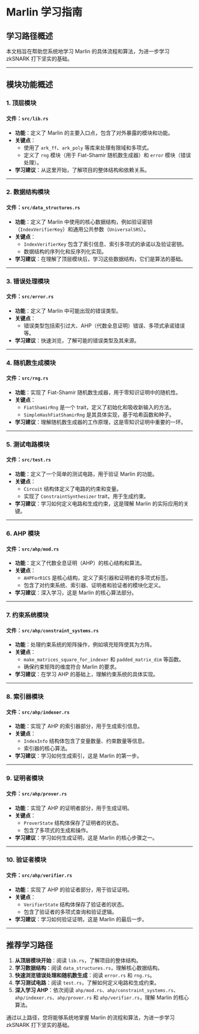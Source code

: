 # Marlin 学习指南

## 学习路径概述
本文档旨在帮助您系统地学习 Marlin 的具体流程和算法，为进一步学习 zkSNARK 打下坚实的基础。

---

## 模块功能概述

### 1. 顶层模块
#### 文件：`src/lib.rs`
- **功能**：定义了 Marlin 的主要入口点，包含了对外暴露的模块和功能。
- **关键点**：
  - 使用了 `ark_ff`、`ark_poly` 等库来处理有限域和多项式。
  - 定义了 `rng` 模块（用于 Fiat-Shamir 随机数生成器）和 `error` 模块（错误处理）。
- **学习建议**：从这里开始，了解项目的整体结构和依赖关系。

---

### 2. 数据结构模块
#### 文件：`src/data_structures.rs`
- **功能**：定义了 Marlin 中使用的核心数据结构，例如验证密钥（`IndexVerifierKey`）和通用公共参数（`UniversalSRS`）。
- **关键点**：
  - `IndexVerifierKey` 包含了索引信息、索引多项式的承诺以及验证密钥。
  - 数据结构的序列化和反序列化实现。
- **学习建议**：在理解了顶层模块后，学习这些数据结构，它们是算法的基础。

---

### 3. 错误处理模块
#### 文件：`src/error.rs`
- **功能**：定义了 Marlin 中可能出现的错误类型。
- **关键点**：
  - 错误类型包括索引过大、AHP（代数全息证明）错误、多项式承诺错误等。
- **学习建议**：快速浏览，了解可能的错误类型及其来源。

---

### 4. 随机数生成模块
#### 文件：`src/rng.rs`
- **功能**：实现了 Fiat-Shamir 随机数生成器，用于零知识证明中的随机性。
- **关键点**：
  - `FiatShamirRng` 是一个 trait，定义了初始化和吸收新输入的方法。
  - `SimpleHashFiatShamirRng` 是其具体实现，基于哈希函数和种子。
- **学习建议**：理解随机数生成器的工作原理，这是零知识证明中重要的一环。

---

### 5. 测试电路模块
#### 文件：`src/test.rs`
- **功能**：定义了一个简单的测试电路，用于验证 Marlin 的功能。
- **关键点**：
  - `Circuit` 结构体定义了电路的约束和变量。
  - 实现了 `ConstraintSynthesizer` trait，用于生成约束。
- **学习建议**：学习如何定义电路和生成约束，这是理解 Marlin 的实际应用的关键。

---

### 6. AHP 模块
#### 文件：`src/ahp/mod.rs`
- **功能**：定义了代数全息证明（AHP）的核心结构和算法。
- **关键点**：
  - `AHPForR1CS` 是核心结构，定义了索引器和证明者的多项式标签。
  - 包含了对约束系统、索引器、证明者和验证者的模块化定义。
- **学习建议**：深入学习，这是 Marlin 的核心算法部分。

---

### 7. 约束系统模块
#### 文件：`src/ahp/constraint_systems.rs`
- **功能**：处理约束系统的矩阵操作，例如填充矩阵使其为方阵。
- **关键点**：
  - `make_matrices_square_for_indexer` 和 `padded_matrix_dim` 等函数。
  - 确保约束矩阵的维度符合 Marlin 的要求。
- **学习建议**：在学习 AHP 的基础上，理解约束系统的具体实现。

---

### 8. 索引器模块
#### 文件：`src/ahp/indexer.rs`
- **功能**：实现了 AHP 的索引器部分，用于生成索引信息。
- **关键点**：
  - `IndexInfo` 结构体包含了变量数量、约束数量等信息。
  - 索引器的核心算法。
- **学习建议**：学习如何生成索引，这是 Marlin 的第一步。

---

### 9. 证明者模块
#### 文件：`src/ahp/prover.rs`
- **功能**：实现了 AHP 的证明者部分，用于生成证明。
- **关键点**：
  - `ProverState` 结构体保存了证明者的状态。
  - 包含了多项式的生成和操作。
- **学习建议**：学习如何生成证明，这是 Marlin 的核心步骤之一。

---

### 10. 验证者模块
#### 文件：`src/ahp/verifier.rs`
- **功能**：实现了 AHP 的验证者部分，用于验证证明。
- **关键点**：
  - `VerifierState` 结构体保存了验证者的状态。
  - 包含了验证者的多项式查询和验证逻辑。
- **学习建议**：学习如何验证证明，这是 Marlin 的最后一步。

---

## 推荐学习路径
1. **从顶层模块开始**：阅读 `lib.rs`，了解项目的整体结构。
2. **学习数据结构**：阅读 `data_structures.rs`，理解核心数据结构。
3. **快速浏览错误处理和随机数生成**：阅读 `error.rs` 和 `rng.rs`。
4. **学习测试电路**：阅读 `test.rs`，了解如何定义电路和生成约束。
5. **深入学习 AHP**：依次阅读 `ahp/mod.rs`、`ahp/constraint_systems.rs`、`ahp/indexer.rs`、`ahp/prover.rs` 和 `ahp/verifier.rs`，理解 Marlin 的核心算法。

通过以上路径，您将能够系统地掌握 Marlin 的流程和算法，为进一步学习 zkSNARK 打下坚实的基础。